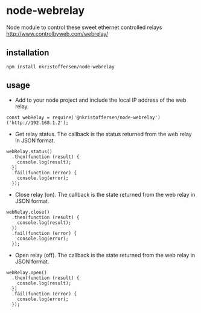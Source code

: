 # node-webrelay
Node module to control these sweet ethernet controlled relays http://www.controlbyweb.com/webrelay/

## installation
```
npm install nkristoffersen/node-webrelay
```

## usage
- Add to your node project and include the local IP address of the web relay.
```
const webRelay = require('@nkristoffersen/node-webrelay')('http://192.168.1.2');
```
- Get relay status. The callback is the status returned from the web relay in JSON format.
```
webRelay.status()
  .then(function (result) {
    console.log(result);
  })
  .fail(function (error) {
    console.log(error);
  });
```
- Close relay (on). The callback is the state returned from the web relay in JSON format.
```
webRelay.close()
  .then(function (result) {
    console.log(result);
  })
  .fail(function (error) {
    console.log(error);
  });
```
- Open relay (off). The callback is the state returned from the web relay in JSON format.
```
webRelay.open()
  .then(function (result) {
    console.log(result);
  })
  .fail(function (error) {
    console.log(error);
  });
```

